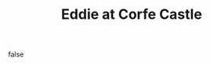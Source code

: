 ---
layout: photo
modal: true
thumb: https://csnapmediahost.github.io/assets1/Thumbs/EddieCorfeCastle.jpg
full: https://csnapmediahost.github.io/assets1/Render/EddieCorfeCastle.jpg
size: small
ar: landscape
body: false
title: "Eddie at Corfe Castle"
tags: animals eddie
---